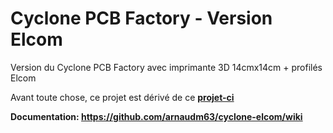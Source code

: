 # Cyclone PCB Factory - Version Elcom
Version du Cyclone PCB Factory avec imprimante 3D 14cmx14cm + profilés Elcom

Avant toute chose, ce projet est dérivé de ce **[projet-ci](https://github.com/carlosgs/Cyclone-PCB-Factory/releases)**

**Documentation: <https://github.com/arnaudm63/cyclone-elcom/wiki>**

